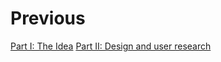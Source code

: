 # Previous 
[Part I: The Idea](finalproject1.md) 
[Part II: Design and user research](finalproject2.md)
